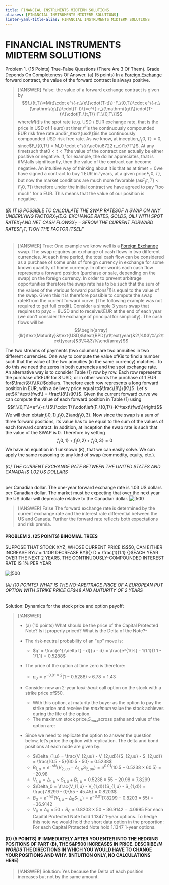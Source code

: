 ```yaml
---
title: FINANCIAL INSTRUMENTS MIDTERM SOLUTIONS
aliases: [FINANCIAL INSTRUMENTS MIDTERM SOLUTIONS]
linter-yaml-title-alias: FINANCIAL INSTRUMENTS MIDTERM SOLUTIONS
---
```


# FINANCIAL INSTRUMENTS MIDTERM SOLUTIONS

Problem 1. (15 Points) True-False Questions (There Are 3 Of Them). Grade Depends On Completeness Of Answer.
(a) (5 points) In a [Foreign Exchange](Foreign%20Exchange%20Quoting%20Conventions.md) forward contract, the value of the forward contract is always positive.

> [!ANSWER]
> False: the value of a forward exchange contract is given by
$$f_\{t,T\}=M(t)\cdot e^\{-r_\{e\}\cdot(T-t)\}-F_\{0,T\}\cdot e^\{-r_\{\mathrm\{g\}\}\cdot(T-t)\}=e^\{-r_\{\mathrm\{g\}\}\cdot(T-t)\}\cdot[F_\{t,T\}-F_\{0,T\}]$$
where$M(t)$is the spot rate (e.g. USD / EUR exchange rate, that is the price in USD of 1 euro) at time$t$,$r^e$is the continuously compounded EUR risk free rate and$r_\text\{usd\}$is the continuously compounded USD risk free rate. As we know, at inception,$f_\{0,T\} = 0$, since$F_\{0,T\} = M_0 \cdot e^\{(r\uc0\u8722 r_e)\'b7T\}$. At any time$t$such that$0 < t < T$the value of the contract can actually be either positive or negative. If, for example, the dollar appreciates, that is if$M_t$falls significantly, then the value of the contract can become negative.
> An intuitive way of thinking about it is that as at time$t = 0$we have signed a contract to buy 1 EUR in$T$years, at a given price$F_\{0,T\}$, but now the market conditions are much more favorable (as$F_\{t,T\} < F_\{0,T\}$) therefore under the initial contract we have agreed to pay "too much" for a EUR. This means that the value of our position is negative.

###### (B) IT IS POSSIBLE TO CALCULATE THE SWAP RATE$S$OF A SWAP ON ANY UNDERLYING FACTOR$X_T$(E.G. EXCHANGE RATES, GOLDS, OIL) WITH SPOT RATE$X_T$AND NET CASH FLOWS$X_T - S$FROM THE CURRENT FORWARD RATES$F_\{T,T\}$ON THE FACTOR ITSELF
> [!ANSWER]
> True: One example we know well is a [Foreign Exchange](Foreign%20Exchange%20Quoting%20Conventions.md) swap. The swap requires an exchange of cash flows in two different currencies.
At each time period, the total cash flow can be considered as a purchase of some units of foreign currency in exchange for some known quantity of home currency. In other words each cash flow represents a forward position (purchase or sale, depending on the swap) on the foreign currency. In order to prevent arbitrage opportunities therefore the swap rate has to be such that the sum of the values of the various forward positions$^\{1\}$is equal to the value of the swap. Given this it is therefore possible to compute the swap rate$K$from the current forward curve. [The following example was not required to get full credit]. Consider a simple 3 years swap that requires to pay$c = 8$USD and to receive$K$EUR at the end of each year (we don't consider the exchange of principal for simplicity).
The cash flows will be
$$\begin{array}{llr}\text{Maturity}&\text{USD}&\text{BPD}\\1\text{year}&2\%&3\%\\2\text{years}&3\%&3\%\end{array}$$

The two streams of payments (two columns) are two annuities in two different currencies.
One way to compute the value of$K$is to find a number such that the value of the two annuities (in the same currency) matches. To do this we need the zeros in both currencies and the spot exchange rate. An alternative way is to consider Table (1) row by row. Each row represents the purchase of$K$EUR for 8 USD, or in other words the purchase of 1 EUR for$\frac\{8\}\{K\}$dollars. Therefore each row represents a long forward position in EUR, with a delivery price equal to$\frac\{8\}\{K\}$. Let's set$K^\text\{fwd\} = \frac\{8\}\{K\}$. Given the current forward curve we can compute the value of each forward position in Table (1) using$$f_\{0,T\}=e^\{-r_\{5\}\cdot T\}\cdot\left(F_\{0,T\}-K^\text\{fwd\}\right)$$We will then obtain$f_\{0,1\}$,$f_\{0,2\}$and$f_\{0,3\}$. Now since the swap is a sum of three forward positions, its value has to be equal to the sum of the values of each forward contract. In addition, at inception the swap rate is such that the value of the SWAP is 0. Therefore by setting$$f_\{0,1\}+f_\{0,2\}+f_\{0,3\}=0$$We have an equation in 1 unknown ($K$), that we can easily solve. We can apply the same reasoning to any kind of swap (commodity, equity, etc.).

###### (C) THE CURRENT EXCHANGE RATE BETWEEN THE UNITED STATES AND CANADA IS 1.02 US DOLLARS

per Canadian dollar. The one-year forward exchange rate is 1.03 US dollars per Canadian dollar. The market must be expecting that over the next year the US
dollar will depreciate relative to the Canadian dollar.
![|500](IMG-20240913171226876.png)

> [!ANSWER]
> False The forward exchange rate is determined by the current exchange rate and the interest rate differential between the US and Canada. Further the forward rate reflects both expectations and risk premia.

#### PROBLEM 2. (25 POINTS) BINOMIAL TREES

SUPPOSE THAT STOCK XYZ, WHOSE CURRENT PRICE IS\$50, CAN EITHER INCREASE BY$U = 1.1$OR DECREASE BY${} D = \frac{1}{1.1} {}$EACH YEAR OVER THE NEXT 2 YEARS. THE CONTINUOUSLY-COMPOUNDED INTEREST RATE IS 1% PER YEAR

![|500](IMG-20240913171230388.png)

###### (A) (10 POINTS) WHAT IS THE NO-ARBITRAGE PRICE OF A EUROPEAN PUT OPTION WITH STRIKE PRICE OF$48 AND MATURITY OF 2 YEARS

Solution: Dynamics for the stock price and option payoff:

> [!ANSWER]
> - (a) (10 points) What should be the price of the Capital Protected Note? Is it properly priced? What is the Delta of the Note?-
> - The risk-neutral probability of an "up" move is:
>   - $q' = \frac{e^{r\delta t} - d}{u - d} = \frac{e^{1\%} - 1/1.1}{1.1 - 1/1.1} = 0.5288$
>
> - The price of the option at time zero is therefore:
>   - $p_0 = e^{-0.01\times2}(1 - 0.5288) \times 6.78 = 1.43$
>
> - Consider now an 2-year *look-back* call option on the stock with a strike price of$50.
>   - With this option, at maturity the buyer as the option to pay the strike price and receive the *maximum* value the stock achieves during the life of the option.
>   - The maximum stock price,$S_{max}$across paths and value of the option are:
>
> - Since we need to replicate the option to answer the question below, let’s price the option with replication. The delta and bond positions at each node are given by:
>   - $\Delta_{1,u} = \frac{V_{2,uu} - V_{2,ud}}{S_{2,uu} - S_{2,ud}} = \frac{10.5 - 5}{60.5 - 50} = 0.5238$
>   - $B_{1,u} = e^{-r\delta t}(V_{2,uu} - \Delta_{1,u}S_{2,uu}) = e^{0.01}(10.5 - 0.5238 \times 60.5) = -20.98$
>   - $V_{1,u} = \Delta_{1,u} \times S_{1,u} + B_{1,u} = 0.5238 \times 55 - 20.98 = 7.8299$
>   - $\Delta_0 = \frac{V_{1,u} - V_{1,d}}{S_{1,u} - S_{1,d}} = \frac{7.8299 - 0}{55 - 45.45} = 0.8203$
>   - $B_0 = e^{-r\delta t}(V_{1,u} - \Delta_0S_{1,u}) = e^{-0.01}(7.8299 - 0.8203 \times 55) = -36.9142$
>   - $V_0 = \Delta_0 \times 50 + B_0 = 0.8203 \times 50 - 36.9142 = 4.0995$
For each Capital Protected Note hold 1.1347 1-year options.
To hedge this note we would hold the short data option in the proportion:
 For each Capital Protected Note hold 1.1347 1-year options.
#### (D) (5 POINTS) IF IMMEDIATELY AFTER YOU ENTER INTO THE HEDGING POSITIONS OF PART (B), THE S&P500 INCREASES IN PRICE. DESCRIBE $IN$ $WORDS$ THE DIRECTIONS IN WHICH YOU WOULD HAVE TO CHANGE YOUR POSITIONS AND WHY. (INTUITION ONLY, NO CALCULATIONS HERE)

> [!ANSWER] Solution:
> Yes because the Delta of each position increases but not by the same amount.